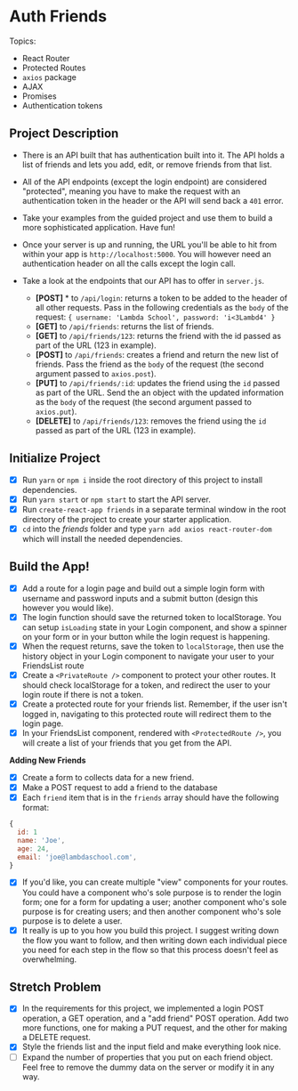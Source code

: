 # Auth Friends

Topics:

- React Router
- Protected Routes
- `axios` package
- AJAX
- Promises
- Authentication tokens

## Project Description

- There is an API built that has authentication built into it. The API holds a list of friends and lets you add, edit, or remove friends from that list.
- All of the API endpoints (except the login endpoint) are considered "protected", meaning you have to make the request with an authentication token in the header or the API will send back a `401` error.
- Take your examples from the guided project and use them to build a more sophisticated application. Have fun!
- Once your server is up and running, the URL you'll be able to hit from within your app is `http://localhost:5000`. You will however need an authentication header on all the calls except the login call.
- Take a look at the endpoints that our API has to offer in `server.js`.

  - **[POST]** \* to `/api/login`: returns a token to be added to the header of all other requests. Pass in the following credentials as the `body` of the request: `{ username: 'Lambda School', password: 'i<3Lambd4' }`
  - **[GET]** to `/api/friends`: returns the list of friends.
  - **[GET]** to `/api/friends/123`: returns the friend with the id passed as part of the URL (123 in example).
  - **[POST]** to `/api/friends`: creates a friend and return the new list of friends. Pass the friend as the `body` of the request (the second argument passed to `axios.post`).
  - **[PUT]** to `/api/friends/:id`: updates the friend using the `id` passed as part of the URL. Send the an object with the updated information as the `body` of the request (the second argument passed to `axios.put`).
  - **[DELETE]** to `/api/friends/123`: removes the friend using the `id` passed as part of the URL (123 in example).

## Initialize Project

- [x] Run `yarn` or `npm i` inside the root directory of this project to install dependencies.
- [x] Run `yarn start` or `npm start` to start the API server.
- [x] Run `create-react-app friends` in a separate terminal window in the root directory of the project to create your starter application.
- [x] `cd` into the _friends_ folder and type `yarn add axios react-router-dom` which will install the needed dependencies.

## Build the App!

- [x] Add a route for a login page and build out a simple login form with username and password inputs and a submit button (design this however you would like).
- [x] The login function should save the returned token to localStorage. You can setup `isLoading` state in your Login component, and show a spinner on your form or in your button while the login request is happening.
- [x] When the request returns, save the token to `localStorage`, then use the history object in your Login component to navigate your user to your FriendsList route
- [x] Create a `<PrivateRoute />` component to protect your other routes. It should check localStorage for a token, and redirect the user to your login route if there is not a token.
- [x] Create a protected route for your friends list. Remember, if the user isn't logged in, navigating to this protected route will redirect them to the login page.
- [x] In your FriendsList component, rendered with `<ProtectedRoute />`, you will create a list of your friends that you get from the API.

**Adding New Friends**

- [x] Create a form to collects data for a new friend.
- [x] Make a POST request to add a friend to the database
- [x] Each `friend` item that is in the `friends` array should have the following format:

```js
{
  id: 1
  name: 'Joe',
  age: 24,
  email: 'joe@lambdaschool.com',
}
```

- [x] If you'd like, you can create multiple "view" components for your routes. You could have a component who's sole purpose is to render the login form; one for a form for updating a user; another component who's sole purpose is for creating users; and then another component who's sole purpose is to delete a user.
- [x] It really is up to you how you build this project. I suggest writing down the flow you want to follow, and then writing down each individual piece you need for each step in the flow so that this process doesn't feel as overwhelming.

## Stretch Problem

- [x] In the requirements for this project, we implemented a login POST operation, a GET operation, and a "add friend" POST operation. Add two more functions, one for making a PUT request, and the other for making a DELETE request.
- [x] Style the friends list and the input field and make everything look nice.
- [ ] Expand the number of properties that you put on each friend object. Feel free to remove the dummy data on the server or modify it in any way.
